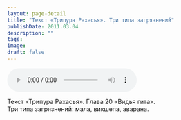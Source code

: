 ```yaml
---
layout: page-detail
title: "Текст «Трипура Рахасья». Три типа загрязнений"
publishDate: 2011.03.04
description: ""
tags:
image:
draft: false
---
```


<audio title="2011.03.04 - Текст «Трипура Рахасья». Три типа загрязнений.mp3" src="https://filer-api.advayta.org/v1.0/public/files/74516" controls=""></audio>

 Текст «Трипура Рахасья». Глава 20 «Видья гита».  
 Три типа загрязнений: мала, викшепа, аварана.  

  
